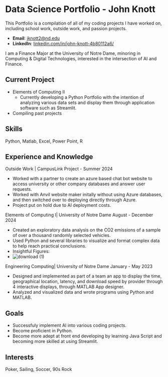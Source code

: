 # Data Science Portfolio - John Knott
This Portfolio is a compilation of all of my coding projects I have worked on, including school work, outside work, and passion projects. 

- **Email**: [jknott2@nd.edu](jknott2@nd.edu)
- **LinkedIn**: [linkedin.com/in/john-knott-4b80112a6/](https://www.linkedin.com/in/john-knott-4b80112a6/)

I am a Finance Major at the University of Notre Dame, minoring in Computing & Digital Technologies, interested in the intersection of AI and Finance.
## Current Project
   * Elements of Computing II
      -  Currently developing a Python Portfolio with the intention of analyzing various data sets and display them through application software such as Streamlit.
   * Compiling past projects
       

## Skills 
Python, Matlab, Excel, Power Point, R
## Experience and Knowledge
Outside Work | CampusLink Project - Summer 2024
  - Worked with a partner to create an azure based chat bot website to access university or other company databases and answer user requests.
  - Worked with Anvil website maker initally without using Azure databases, and then switched over to deploying directly through Azure.
  - Project put on hold due to AI deployment costs.

Elements of Computing I| University of Notre Dame	August - December 2024
  - Created an exploratory data analysis on the CO2 emissions of a sample of over a thousand randomly selected vehicles.
  -  Used Python and several libraries to visualize and format complex data to help reach practical conclusions.
  - Insightful Figures:
  - 
     ![download (1)](https://github.com/user-attachments/assets/4a91fe27-bb33-43e5-a69d-5596b2c630aa)

     
Engineering Computing| University of Notre Dame	January - May 2023
  - Designed and implemented as part of a team an app to display the time, geographical location, latency, and download speed by provider through 4 interactive displays, through MATLAB App designer.
  - Analyzed and visualized data and wrote programs using Python and MATLAB.
## Goals 
  - Successfuly implement AI into various coding projects.
  - Become proficient in Python.
  - Become more adept at front end developing by learning Java Script and becoming more skilled at using Streamlit.

## Interests
  Poker, Sailing, Soccer, 90s Rock


